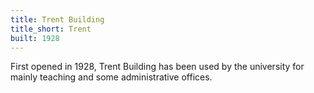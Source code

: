 ```yaml
---
title: Trent Building
title_short: Trent
built: 1928
---
```


First opened in 1928, Trent Building has been used by the university for mainly teaching and some administrative offices. 